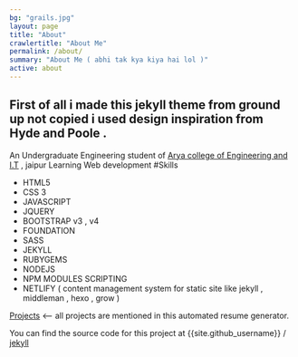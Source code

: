 ```yaml
---
bg: "grails.jpg"
layout: page
title: "About"
crawlertitle: "About Me"
permalink: /about/
summary: "About Me ( abhi tak kya kiya hai lol )"
active: about
---
```

## First of all i made this jekyll theme from ground up not copied i used design inspiration from Hyde and Poole .
An Undergraduate Engineering student of [Arya college of Engineering and I.T](http://www.aryacollege.in) , jaipur 
 Learning Web development 
 #Skills 
 - HTML5
 - CSS 3
 - JAVASCRIPT
 - JQUERY
 - BOOTSTRAP v3 , v4
 - FOUNDATION
 - SASS
 - JEKYLL
 - RUBYGEMS
 - NODEJS
 - NPM MODULES SCRIPTING
 - NETLIFY ( content management system for static site like jekyll , middleman , hexo , grow )

[Projects](https://resume.github.io/?mvmohitverma54) <-- all projects are mentioned in this automated resume generator.  

You can find the source code for this project  at
{{site.github_username}} /
[jekyll](https://github.com/mvmohitverma54/mvmohitverma54.github.io)
